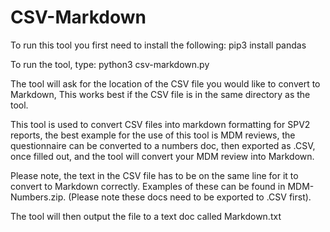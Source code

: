 # CSV-Markdown
To run this tool you first need to install the following: 
pip3 install pandas

To run the tool, type: 
python3 csv-markdown.py 

The tool will ask for the location of the CSV file you would like to convert to Markdown, This works best if the CSV file is in the same directory as the tool. 

This tool is used to convert CSV files into markdown formatting for SPV2 reports, the best example for the use of this tool is MDM reviews, the questionnaire can be converted to a numbers doc, then exported as .CSV, once filled out, and the tool will convert your MDM review into Markdown. 

Please note, the text in the CSV file has to be on the same line for it to convert to Markdown correctly. Examples of these can be found in MDM-Numbers.zip. (Please note these docs need to be exported to .CSV first). 

The tool will then output the file to a text doc called Markdown.txt
